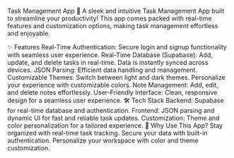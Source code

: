 Task Management App 🚀
A sleek and intuitive Task Management App built to streamline your productivity! This app comes packed with real-time features and customization options, making task management effortless and enjoyable.

✨ Features
Real-Time Authentication: Secure login and signup functionality with seamless user experience.
Real-Time Database (Supabase):
Add, update, and delete tasks in real-time.
Data is instantly synced across devices.
JSON Parsing: Efficient data handling and management.
Customizable Themes:
Switch between light and dark themes.
Personalize your experience with customizable colors.
Note Management: Add, edit, and delete notes effortlessly.
User-Friendly Interface: Clean, responsive design for a seamless user experience.
🛠️ Tech Stack
Backend: Supabase for real-time database and authentication.
Frontend: JSON parsing and dynamic UI for fast and reliable task updates.
Customization: Theme and color personalization for a tailored experience.
🎯 Why Use This App?
Stay organized with real-time task tracking.
Secure your data with built-in authentication.
Personalize your workspace with color and theme customization.
